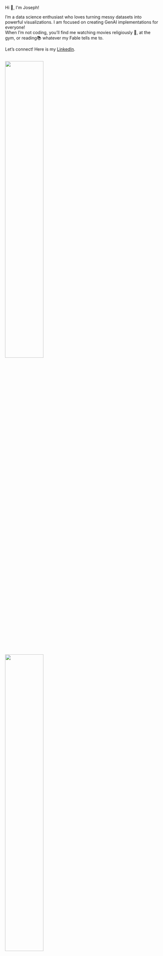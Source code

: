 Hi 👋, I'm Joseph!  
  
I’m a data science enthusiast who loves turning messy datasets into powerful visualizations. I am focused on creating GenAI implementations for everyone!  
When I’m not coding, you’ll find me watching movies religiously 🎥, at the gym, or reading📚 whatever my Fable tells me to.

Let’s connect! Here is my [LinkedIn](https://www.linkedin.com/in/josephmars/).

<br>

<a href="https://github.com/anuraghazra/github-readme-stats">
  <img height=50% align="center" src="https://github-readme-stats.vercel.app/api?username=josephmars&show_icons=true&rank_icon=github&custom_title=Github%20Stats"/>
</a>
<a href="https://github.com/anuraghazra/convoychat">
  <img height=50% align="center" src="https://github-readme-stats.vercel.app/api/top-langs/?username=josephmars&size_weight=0.5&count_weight=0.5&layout=compact&langs_count=6" />
</a>
